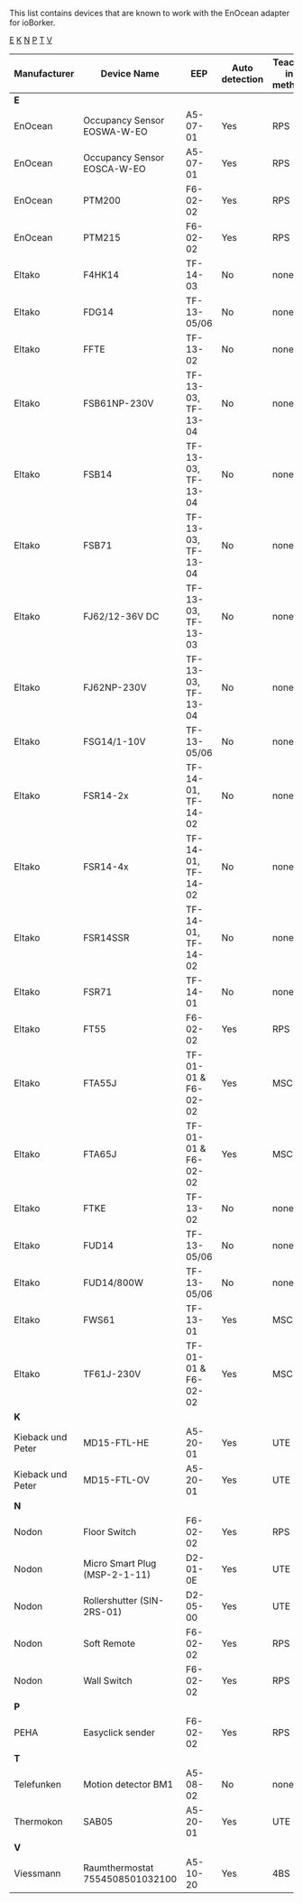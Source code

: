 This list contains devices that are known to work with the EnOcean adapter for ioBorker.

[E](#E) [K](#K) [N](#N) [P](#P) [T](#T) [V](#V)

| Manufacturer | Device Name | EEP | Auto detection | Teach-in method |
|---|---|---|---|---|
| <a name="N"></a> **E** | 
| EnOcean | Occupancy Sensor EOSWA-W-EO | A5-07-01 | Yes | RPS |
| EnOcean | Occupancy Sensor EOSCA-W-EO | A5-07-01 | Yes | RPS |
| EnOcean | PTM200 | F6-02-02 | Yes | RPS|
| EnOcean | PTM215 | F6-02-02 | Yes | RPS |
| Eltako | F4HK14 | TF-14-03 | No | none |
| Eltako | FDG14 | TF-13-05/06 | No | none |
| Eltako | FFTE | TF-13-02 | No | none |
| Eltako | FSB61NP-230V | TF-13-03, TF-13-04 | No | none |
| Eltako | FSB14 | TF-13-03, TF-13-04 | No | none |
| Eltako | FSB71 | TF-13-03, TF-13-04 | No | none |
| Eltako | FJ62/12-36V DC | TF-13-03, TF-13-03 | No | none |
| Eltako | FJ62NP-230V | TF-13-03, TF-13-04 | No | none |
| Eltako | FSG14/1-10V | TF-13-05/06 | No | none |
| Eltako | FSR14-2x | TF-14-01, TF-14-02 | No | none |
| Eltako | FSR14-4x | TF-14-01, TF-14-02 | No | none |
| Eltako | FSR14SSR | TF-14-01, TF-14-02 | No | none |
| Eltako | FSR71 | TF-14-01 | No | none |
| Eltako | FT55 | F6-02-02 | Yes | RPS |
| Eltako | FTA55J | TF-01-01 & F6-02-02 | Yes | MSC |
| Eltako | FTA65J | TF-01-01 & F6-02-02 | Yes | MSC |
| Eltako | FTKE | TF-13-02 | No | none |
| Eltako | FUD14 | TF-13-05/06 | No | none |
| Eltako | FUD14/800W | TF-13-05/06 | No | none |
| Eltako | FWS61 | TF-13-01 | Yes | MSC |
| Eltako | TF61J-230V | TF-01-01 & F6-02-02 | Yes | MSC |
| <a name="K"></a> **K** | 
| Kieback und Peter | MD15-FTL-HE | A5-20-01 | Yes | UTE |
| Kieback und Peter | MD15-FTL-OV | A5-20-01 | Yes | UTE |
| <a name="N"></a> **N** | 
| Nodon | Floor Switch | F6-02-02 | Yes | RPS |
| Nodon | Micro Smart Plug (MSP-2-1-11) | D2-01-0E | Yes | UTE |
| Nodon | Rollershutter (SIN-2RS-01) | D2-05-00 | Yes | UTE |
| Nodon | Soft Remote | F6-02-02 | Yes | RPS |
| Nodon | Wall Switch | F6-02-02 | Yes | RPS |
| <a name="P"></a> **P** | 
| PEHA | Easyclick sender | F6-02-02 | Yes | RPS |
| <a name="T"></a> **T**|
| Telefunken | Motion detector BM1 | A5-08-02 | No | none |
| Thermokon | SAB05 | A5-20-01 | Yes | UTE |
| <a name="V"></a> **V**|
| Viessmann | Raumthermostat 7554508501032100 | A5-10-20 | Yes | 4BS |

